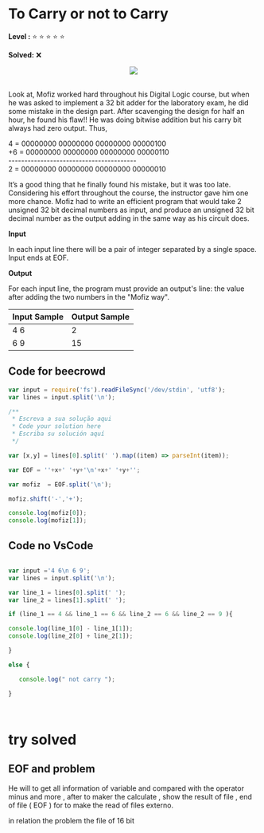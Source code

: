 # To Carry or not to Carry

<!-- Carregar ou não carregar -->

**Level :** :star: :star: :star: :star: :star:

**Solved:** ❌

<div align="center"; >
<img  src="https://resources.beecrowd.com.br/gallery/images/problems/UOJ_1026.png">
</div> <br>

Look at, Mofiz worked hard throughout his Digital Logic course, but when he was asked to implement a 32 bit adder for the laboratory exam, he did some mistake in the design part. After scavenging the design for half an hour, he found his flaw!! He was doing bitwise addition but his carry bit always had zero output. Thus,

<!-- olhando para , Mofiz trabalhou duro por muito tempo seu cursor de lógica digital , mas quando ele foi perguntado para implementar um 32 bit adicionador para o exame do laboratório , ele fez algo de errado a parte de design . depois mudando o design para meia hora , ele encontrou sua falha !! ele foi fazer outro bit adicionando mas seu transporte bit sempre teve saida zero , portanto .
-->


 4  = 00000000 00000000 00000000 00000100 <br>
+6  = 00000000 00000000 00000000 00000110 <br>
    ---------------------------------------- <br>
 2  = 00000000 00000000 00000000 00000010 <br>

<p> It’s a good thing that he finally found his mistake, but it was too late. Considering his effort throughout the course, the instructor gave him one more chance. Mofiz had to write an efficient program that would take 2 unsigned 32 bit decimal numbers as input, and produce an unsigned 32 bit decimal number as the output adding in the same way as his circuit does.
</p>

<!-- É algo bom que ele finalmente encontrou este rro , mas e era também tarde . Considerando este esforço muito tempo o cursor. o instrutor deu a ele um e mais chances .Mofiz para escrever um número decimal com a entrada , e produze um sem sinal de 32 bit número decimal com outra saida adicionados em da mesma maneira com o circuito dele faz . -->

**Input**

In each input line there will be a pair of integer separated by a single space. Input ends at EOF.

<!-- em cada linha de saida ele vai ser um par de inteiros separado de um espaço sozinho . fim de saidas para EOF. -->

**Output**

<p> For each input line, the program must provide an output's line: the value after adding the two numbers in the "Mofiz way". </p>

<!-- para cada linha de saida , o programa deve prover uma outra linha de saida : o valor depois adiciona os dois números em o " maneira Mofiz " -->

|Input Sample	|Output Sample|
|:--|:--|
| 4 6 |  2 |
| 6 9 | 15 |


## Code for beecrowd

```javascript
var input = require('fs').readFileSync('/dev/stdin', 'utf8');
var lines = input.split('\n');

/**
 * Escreva a sua solução aqui
 * Code your solution here
 * Escriba su solución aquí
 */

var [x,y] = lines[0].split(' ').map((item) => parseInt(item));

var EOF = ''+x+' '+y+'\n'+x+' '+y+'';

var mofiz  = EOF.split('\n');

mofiz.shift('-','+');

console.log(mofiz[0]);
console.log(mofiz[1]);


```


## Code no VsCode


```javascript 

var input ='4 6\n 6 9';
var lines = input.split('\n');

var line_1 = lines[0].split(' ');
var line_2 = lines[1].split(' ');

if (line_1 == 4 && line_1 == 6 && line_2 == 6 && line_2 == 9 ){

console.log(line_1[0] - line_1[1]);
console.log(line_2[0] + line_2[1]);

}

else {

   console.log(" not carry ");

}




```


# try solved  
 
## EOF and problem 

He will to get all information of variable and compared with the operator minus and more , after to maker the calculate , show the result of file , end of file ( EOF ) for to make the read of files externo.

in relation the problem the file of 16 bit 